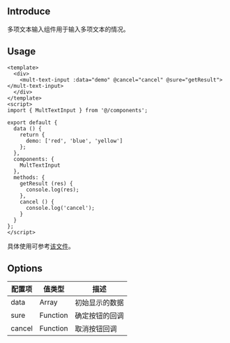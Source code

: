 ## Introduce
多项文本输入组件用于输入多项文本的情况。

## Usage
```
<template>
  <div>
    <mult-text-input :data="demo" @cancel="cancel" @sure="getResult"></mult-text-input>
  </div>
</template>
<script>
import { MultTextInput } from '@/components';

export default {
  data () {
    return {
      demo: ['red', 'blue', 'yellow']
    };
  },
  components: {
    MultTextInput
  },
  methods: {
    getResult (res) {
      console.log(res);
    },
    cancel () {
      console.log('cancel');
    }
  }
};
</script>
```
具体使用可参考[该文件](../../examples/multtextinput.vue)。

## Options
配置项 | 值类型 | 描述
--- | --- | ---
data | Array | 初始显示的数据
sure | Function | 确定按钮的回调
cancel | Function | 取消按钮回调
